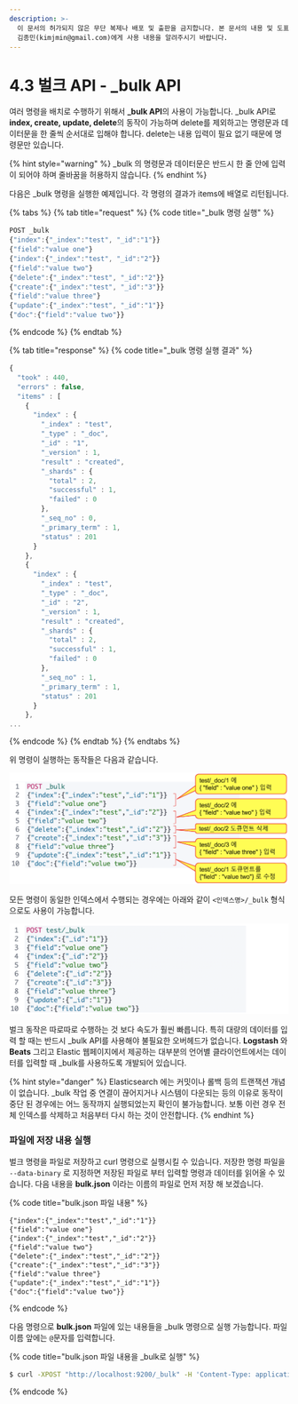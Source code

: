 ```yaml
---
description: >-
  이 문서의 허가되지 않은 무단 복제나 배포 및 출판을 금지합니다. 본 문서의 내용 및 도표 등을 인용하고자 하는 경우 출처를 명시하고
  김종민(kimjmin@gmail.com)에게 사용 내용을 알려주시기 바랍니다.
---
```


# 4.3 벌크 API - \_bulk API

  여러 명령을 배치로 수행하기 위해서 **\_bulk API**의 사용이 가능합니다. \_bulk API로 **index, create, update, delete**의 동작이 가능하며 delete를 제외하고는 명령문과 데이터문을 한 줄씩 순서대로 입해야 합니다. delete는 내용 입력이 필요 없기 때문에 명령문만 있습니다.

{% hint style="warning" %}
\_bulk 의 명령문과 데이터문은 반드시 한 줄 안에 입력이 되어야 하며 줄바꿈을 허용하지 않습니다.
{% endhint %}

  다음은 \_bulk 명령을 실행한 예제입니다. 각 명령의 결과가 items에 배열로 리턴됩니다.

{% tabs %}
{% tab title="request" %}
{% code title="\_bulk 명령 실행" %}
```javascript
POST _bulk
{"index":{"_index":"test", "_id":"1"}}
{"field":"value one"}
{"index":{"_index":"test", "_id":"2"}}
{"field":"value two"}
{"delete":{"_index":"test", "_id":"2"}}
{"create":{"_index":"test", "_id":"3"}}
{"field":"value three"}
{"update":{"_index":"test", "_id":"1"}}
{"doc":{"field":"value two"}}
```
{% endcode %}
{% endtab %}

{% tab title="response" %}
{% code title="\_bulk 명령 실행 결과" %}
```javascript
{
  "took" : 440,
  "errors" : false,
  "items" : [
    {
      "index" : {
        "_index" : "test",
        "_type" : "_doc",
        "_id" : "1",
        "_version" : 1,
        "result" : "created",
        "_shards" : {
          "total" : 2,
          "successful" : 1,
          "failed" : 0
        },
        "_seq_no" : 0,
        "_primary_term" : 1,
        "status" : 201
      }
    },
    {
      "index" : {
        "_index" : "test",
        "_type" : "_doc",
        "_id" : "2",
        "_version" : 1,
        "result" : "created",
        "_shards" : {
          "total" : 2,
          "successful" : 1,
          "failed" : 0
        },
        "_seq_no" : 1,
        "_primary_term" : 1,
        "status" : 201
      }
    },
...
```
{% endcode %}
{% endtab %}
{% endtabs %}

  위 명령이 실행하는 동작들은 다음과 같습니다.

![](../.gitbook/assets/4.3-01.png)

  모든 명령이 동일한 인덱스에서 수행되는 경우에는 아래와 같이 `<인덱스명>/_bulk` 형식으로도 사용이 가능합니다.

![&#xC778;&#xB371;&#xC2A4; &#xB2E8;&#xC704;&#xB85C; \_bulk &#xC0AC;&#xC6A9;](../.gitbook/assets/image%20%282%29.png)

  벌크 동작은 따로따로 수행하는 것 보다 속도가 훨씬 빠릅니다. 특히 대량의 데이터를 입력 할 때는 반드시 \_bulk API를 사용해야 불필요한 오버헤드가 없습니다. **Logstash** 와 **Beats** 그리고 Elastic 웹페이지에서 제공하는 대부분의 언어별 클라이언트에서는 데이터를 입력할 때 \_bulk를 사용하도록 개발되어 있습니다.

{% hint style="danger" %}
Elasticsearch 에는 커밋이나 롤백 등의 트랜잭션 개념이 없습니다. \_bulk 작업 중 연결이 끊어지거나 시스템이 다운되는 등의 이유로 동작이 중단 된 경우에는 어느 동작까지 실행되었는지 확인이 불가능합니다. 보통 이런 경우 전체 인덱스를 삭제하고 처음부터 다시 하는 것이 안전합니다.
{% endhint %}

### 파일에 저장 내용 실행

  벌크 명령을 파일로 저장하고 curl 명령으로 실행시킬 수 있습니다. 저장한 명령 파일을 `--data-binary` 로 지정하면 저장된 파일로 부터 입력할 명령과 데이터를 읽어올 수 있습니다. 다음 내용을 **bulk.json** 이라는 이름의 파일로 먼저 저장 해 보겠습니다.

{% code title="bulk.json 파일 내용" %}
```text
{"index":{"_index":"test","_id":"1"}}
{"field":"value one"}
{"index":{"_index":"test","_id":"2"}}
{"field":"value two"}
{"delete":{"_index":"test","_id":"2"}}
{"create":{"_index":"test","_id":"3"}}
{"field":"value three"}
{"update":{"_index":"test","_id":"1"}}
{"doc":{"field":"value two"}}
```
{% endcode %}

   다음 명령으로 **bulk.json** 파일에 있는 내용들을 \_bulk 명령으로 실행 가능합니다. 파일 이름 앞에는 `@`문자를 입력합니다.

{% code title="bulk.json 파일 내용을 \_bulk로 실행" %}
```bash
$ curl -XPOST "http://localhost:9200/_bulk" -H 'Content-Type: application/json' --data-binary @bulk.json
```
{% endcode %}

